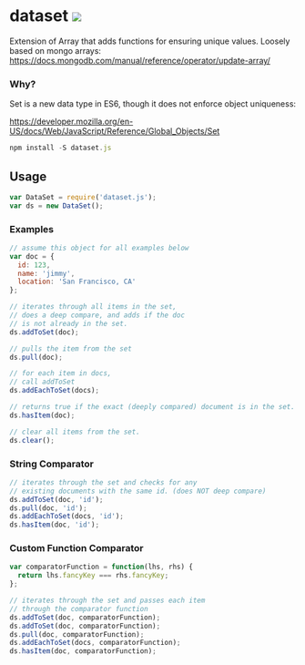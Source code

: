 # dataset [![](https://travis-ci.org/jimmybyrum/dataset.svg)](https://travis-ci.org/jimmybyrum/dataset)
Extension of Array that adds functions for ensuring unique values.
Loosely based on mongo arrays: https://docs.mongodb.com/manual/reference/operator/update-array/

### Why?
Set is a new data type in ES6, though it does not enforce object uniqueness:

https://developer.mozilla.org/en-US/docs/Web/JavaScript/Reference/Global_Objects/Set

```js
npm install -S dataset.js
```

## Usage
```js
var DataSet = require('dataset.js');
var ds = new DataSet();
```

### Examples
```js
// assume this object for all examples below
var doc = {
  id: 123,
  name: 'jimmy',
  location: 'San Francisco, CA'
};

// iterates through all items in the set,
// does a deep compare, and adds if the doc
// is not already in the set.
ds.addToSet(doc);

// pulls the item from the set
ds.pull(doc);

// for each item in docs,
// call addToSet
ds.addEachToSet(docs);

// returns true if the exact (deeply compared) document is in the set.
ds.hasItem(doc);

// clear all items from the set.
ds.clear();
```

### String Comparator
```js
// iterates through the set and checks for any 
// existing documents with the same id. (does NOT deep compare)
ds.addToSet(doc, 'id');
ds.pull(doc, 'id');
ds.addEachToSet(docs, 'id');
ds.hasItem(doc, 'id');
```

### Custom Function Comparator
```js
var comparatorFunction = function(lhs, rhs) {
  return lhs.fancyKey === rhs.fancyKey;
};

// iterates through the set and passes each item
// through the comparator function
ds.addToSet(doc, comparatorFunction);
ds.addToSet(doc, comparatorFunction);
ds.pull(doc, comparatorFunction);
ds.addEachToSet(docs, comparatorFunction);
ds.hasItem(doc, comparatorFunction);
```

